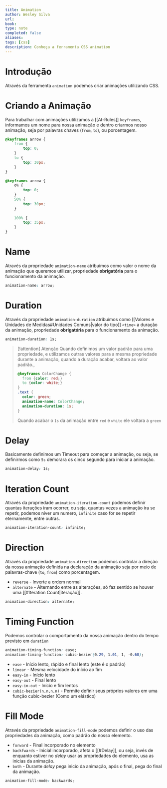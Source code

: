 ```yaml
---
title: Animation
author: Wesley Silva
url:
book:
type: note
completed: false
aliases:
tags: [css]
description: Conheça a ferramenta CSS animation
---
```

# Introdução
Através da ferramenta `animation` podemos criar animações utilizando CSS.

# Criando a Animação
Para trabalhar com animações utilizamos a [[At-Rules]] `keyframes`, informamos um nome para nossa animação e dentro criarmos nosso animação, seja por palavras chaves (`from`, `to`), ou porcentagem.

```css
@keyframes arrow {
	from {
		top: 0;
	}
	to {
		top: 30px;
	}
}

@keyframes arrow {
	o% {
		top: 0;
	}
	50% {
		top: 30px;
	}
	
	100% {
		top: 35px;
	}
}
```

# Name
Através da propriedade `animation-name` atribuímos como valor o nome da animação que queremos utilizar, propriedade **obrigatória** para o funcionamento da animação.

```css
animation-name: arrow;
```

# Duration
Através da propriedade `animation-duration` atribuímos como [[Valores e Unidades de Medidas#Unidades Comuns|valor do tipo]] `<time>` a duração da animação, propriedade **obrigatória** para o funcionamento da animação.

```css
animation-duration: 1s;
```

>[!attention] Atenção
>Quando definimos um valor padrão para uma propriedade, e utilizamos outras valores para a mesma propriedade durante a animação, quando a duração acabar, voltara ao valor padrão.,
>```css
>@keyframes ColorChange {
>	from {color: red;}
>	to {color: white;}
>}
>.text {
>	color: green;
>	animation-name: ColorChange;
>	animation-duration: 1s;
>}
>```
>Quando acabar o `1s` da animação entre `red` e `white` ele voltara a `green`

# Delay
Basicamente definimos um Timeout para começar a animação, ou seja, se definirmos como `5s` demorara os cinco segundo para iniciar a animação.

```css
animation-delay: 1s;
```

# Iteration Count
Através da propriedade `animation-iteration-count` podemos definir quantas iterações iram ocorrer, ou seja, quantas vezes a animação ira se repetir, podemos niver um numero, `infinite` caso for se repetir eternamente, entre outras.

```css
animation-iteration-count: infinite;
```

# Direction
Através da propriedade `animation-direction` podemos controlar a direção da nossa animação definida na declaração da animação seja por meio de palavras-chave (`to`, `from`) como porcentagem.
- `reverse` - Inverte a ordem normal
- `alternate` - Alternando entre as alterações, só faz sentido se houver uma [[#Iteration Count|iteração]].

```css
animation-direction: alternate;
```

# Timing Function
Podemos controlar o comportamento da nossa animação dentro do tempo previsto em `duration`

```css
animation-timing-function: ease;
animation-timing-function: cubic-bezier(0.29, 1.01, 1, -0.68);
```

-   `ease` - Início lento, rápido e final lento (este é o padrão)
-   `linear` - Mesma velocidade do início ao fim
-   `easy-in` - Início lento
-   `easy-out` - Final lento
-   `easy-in-out` - Início e fim lentos
-   `cubic-bezier(n,n,n,n)` - Permite definir seus próprios valores em uma função cubic-bezier (Como um elástico)

# Fill Mode
Através da propriedade `animation-fill-mode` podemos definir o uso das propriedades da animação, como padrão do nosso elemento.
- `forward` - Final incorporado no elemento
- `backfwards` - Inicial incorporado, afeta o [[#Delay]], ou seja, invés de enquanto estiver no _delay_ usar as propriedades do elemento, usa as inicias da animação.
- `both` - Durante  _delay_ pega inicio da animação, após o final, pega do final da animação.

```css
animation-fill-mode: backwards;
```